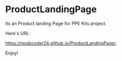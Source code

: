 # ProductLandingPage

Its an  Product landing Page for PPE Kits project. 

Here's URL:

 https://noobcoder24.github.io/ProductLandingPage/.

Enjoy!
